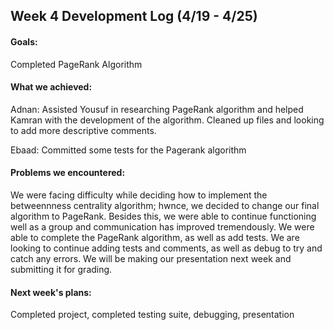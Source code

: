 ## Week 4 Development Log (4/19 - 4/25)

#### Goals: 
Completed PageRank Algorithm

#### What we achieved:
Adnan: Assisted Yousuf in researching PageRank algorithm and helped Kamran with the development of the algorithm. Cleaned up files and looking to add more descriptive comments.

Ebaad: Committed some tests for the Pagerank algorithm

#### Problems we encountered:
We were facing difficulty while deciding how to implement the betweennness centrality algorithm; hwnce, we decided to change our final algorithm to PageRank. Besides this, we were able to continue functioning well as a group and communication has improved tremendously. We were able to complete the PageRank algorithm, as well as add tests. We are looking to continue adding tests and comments, as well as debug to try and catch any errors. We will be making our presentation next week and submitting it for grading.

#### Next week's plans:
Completed project, completed testing suite, debugging, presentation
